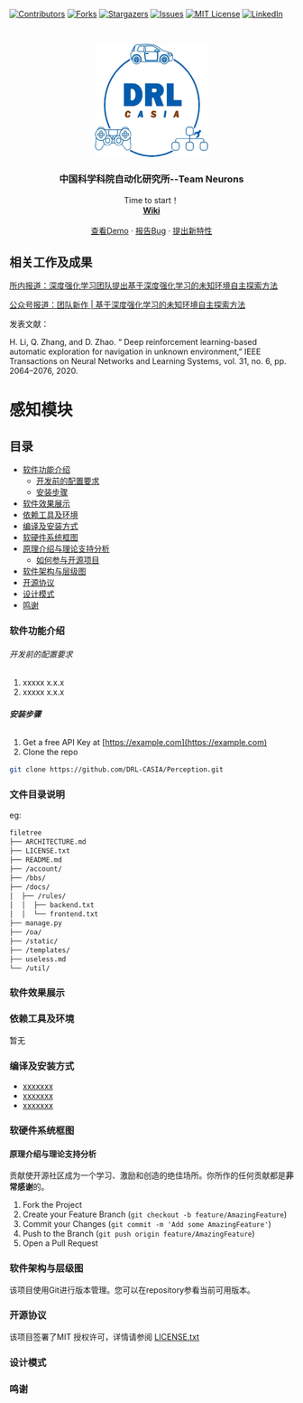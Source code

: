 ﻿<!-- PROJECT SHIELDS -->

[![Contributors][contributors-shield]][contributors-url]
[![Forks][forks-shield]][forks-url]
[![Stargazers][stars-shield]][stars-url]
[![Issues][issues-shield]][issues-url]
[![MIT License][license-shield]][license-url]
[![LinkedIn][linkedin-shield]][linkedin-url]

<!-- PROJECT LOGO -->
<br />

<p align="center">
  <a href="https://github.com/DRL-CASIA/Perception/">
    <img src="images/logo.png" alt="Logo" width="200" height="200">
  </a>

  <h3 align="center">中国科学科院自动化研究所--Team Neurons</h3>
  <p align="center">
    Time to start！
    <br />
    <a href="https://github.com/DRL-CASIA/Perception"><strong>Wiki</strong></a>
    <br />
    <br />
    <a href="https://github.com/DRL-CASIA/Perception">查看Demo</a>
    ·
    <a href="https://github.com/DRL-CASIA/Perception/issues">报告Bug</a>
    ·
    <a href="https://github.com/DRL-CASIA/Perception/issues">提出新特性</a>
  </p>

</p>

## 相关工作及成果

[所内报道：深度强化学习团队提出基于深度强化学习的未知环境自主探索方法](http://www.ia.ac.cn/xwzx/kydt/202007/t20200728_5646953.html)

[公众号报道：团队新作 | 基于深度强化学习的未知环境自主探索方法](https://mp.weixin.qq.com/s/E68P5j2chxgenZOiCd0v6g)

发表文献：

 H. Li, Q. Zhang, and D. Zhao. “ Deep reinforcement learning-based automatic exploration for navigation in unknown environment,” IEEE Transactions on Neural Networks and Learning Systems, vol. 31, no. 6, pp. 2064–2076, 2020.  





# 感知模块 
## 目录

- [软件功能介绍](#软件功能介绍)
  - [开发前的配置要求](#开发前的配置要求)
  - [安装步骤](#安装步骤)
- [软件效果展示](#软件效果展示)
- [依赖工具及环境](#依赖工具及环境)
- [编译及安装方式](#编译及安装方式)
- [软硬件系统框图](#软硬件系统框图)
- [原理介绍与理论支持分析](#原理介绍与理论支持分析)
  - [如何参与开源项目](#如何参与开源项目)
- [软件架构与层级图](#软件架构与层级图)
- [开源协议](#开源协议)
- [设计模式](#设计模式)
- [鸣谢](#鸣谢)

### 软件功能介绍




###### 开发前的配置要求

1. xxxxx x.x.x
2. xxxxx x.x.x

###### **安装步骤**

1. Get a free API Key at [https://example.com](https://example.com)
2. Clone the repo

```sh
git clone https://github.com/DRL-CASIA/Perception.git
```

### 文件目录说明
eg:

```
filetree 
├── ARCHITECTURE.md
├── LICENSE.txt
├── README.md
├── /account/
├── /bbs/
├── /docs/
│  ├── /rules/
│  │  ├── backend.txt
│  │  └── frontend.txt
├── manage.py
├── /oa/
├── /static/
├── /templates/
├── useless.md
└── /util/

```





### 软件效果展示 



### 依赖工具及环境

暂无

### 编译及安装方式

- [xxxxxxx](https://getbootstrap.com)
- [xxxxxxx](https://jquery.com)
- [xxxxxxx](https://laravel.com)

### 软硬件系统框图



#### 原理介绍与理论支持分析

贡献使开源社区成为一个学习、激励和创造的绝佳场所。你所作的任何贡献都是**非常感谢**的。


1. Fork the Project
2. Create your Feature Branch (`git checkout -b feature/AmazingFeature`)
3. Commit your Changes (`git commit -m 'Add some AmazingFeature'`)
4. Push to the Branch (`git push origin feature/AmazingFeature`)
5. Open a Pull Request



### 软件架构与层级图

该项目使用Git进行版本管理。您可以在repository参看当前可用版本。

### 开源协议

该项目签署了MIT 授权许可，详情请参阅 [LICENSE.txt](https://github.com/DRL-CASIA/Perception/blob/master/LICENSE.txt)

### 设计模式

### 鸣谢


<!-- - [GitHub Emoji Cheat Sheet](https://www.webpagefx.com/tools/emoji-cheat-sheet)
- [Img Shields](https://shields.io)
- [Choose an Open Source License](https://choosealicense.com)
- [GitHub Pages](https://pages.github.com)
- [Animate.css](https://daneden.github.io/animate.css)
- [xxxxxxxxxxxxxx](https://connoratherton.com/loaders) -->

<!-- links -->
[your-project-path]:DRL-CASIA/Perception
[contributors-shield]: https://img.shields.io/github/contributors/DRL-CASIA/Perception.svg?style=flat-square
[contributors-url]: https://github.com/DRL-CASIA/Perception/graphs/contributors
[forks-shield]: https://img.shields.io/github/forks/DRL-CASIA/Perception.svg?style=flat-square
[forks-url]: https://github.com/DRL-CASIA/Perception/network/members
[stars-shield]: https://img.shields.io/github/stars/DRL-CASIA/Perception.svg?style=flat-square
[stars-url]: https://github.com/DRL-CASIA/Perception/stargazers
[issues-shield]: https://img.shields.io/github/issues/DRL-CASIA/Perception.svg?style=flat-square
[issues-url]: https://img.shields.io/github/issues/DRL-CASIA/Perception.svg
[license-shield]: https://img.shields.io/github/license/DRL-CASIA/Perception.svg?style=flat-square
[license-url]: https://github.com/DRL-CASIA/Perception/blob/master/LICENSE
[linkedin-shield]: https://img.shields.io/badge/-LinkedIn-black.svg?style=flat-square&logo=linkedin&colorB=555
[linkedin-url]: https://linkedin.com/in/zhentaotang




